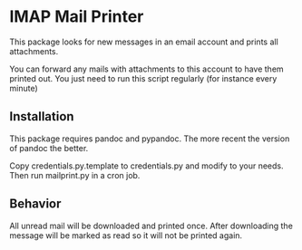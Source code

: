 # IMAP Mail Printer

This package looks for new messages in an email account and prints all attachments.

You can forward any mails with attachments to this account to have them printed out. You just need to run this script regularly (for instance every minute)

## Installation

This package requires pandoc and pypandoc. The more recent the version of pandoc the better.

Copy credentials.py.template to credentials.py and modify to your needs. Then run mailprint.py in a cron job.

## Behavior

All unread mail will be downloaded and printed once. After downloading the message will be marked as read so it will not be printed again.

